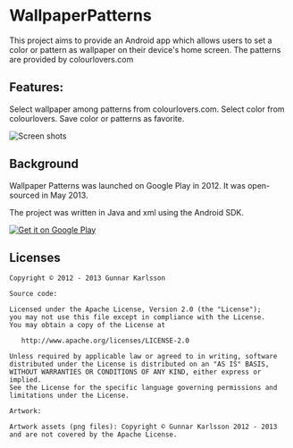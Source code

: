 WallpaperPatterns
=================

This project aims to provide an Android app which allows users to set a color or pattern as wallpaper on their device's home screen. The patterns are provided by colourlovers.com

## Features:
Select wallpaper among patterns from colourlovers.com.
Select color from colourlovers.
Save color or patterns as favorite.

![Screen shots](https://raw.github.com/GunnarKarlsson/WallpaperPatterns/master/WallpaperColors2/screenShots.png)

## Background

Wallpaper Patterns was launched on Google Play in 2012. It was open-sourced in May 2013. 

The project was written in Java and xml using the Android SDK.

[![Get it on Google Play](http://www.android.com/images/brand/get_it_on_play_logo_small.png)](http://play.google.com/store/apps/details?id=air.com.squidzoo.wallpaperColors)

## Licenses

    Copyright © 2012 - 2013 Gunnar Karlsson

    Source code:

    Licensed under the Apache License, Version 2.0 (the "License");
    you may not use this file except in compliance with the License.
    You may obtain a copy of the License at

       http://www.apache.org/licenses/LICENSE-2.0

    Unless required by applicable law or agreed to in writing, software
    distributed under the License is distributed on an "AS IS" BASIS,
    WITHOUT WARRANTIES OR CONDITIONS OF ANY KIND, either express or implied.
    See the License for the specific language governing permissions and
    limitations under the License.
    
    Artwork:
    
    Artwork assets (png files): Copyright © Gunnar Karlsson 2012 - 2013 and are not covered by the Apache License.
